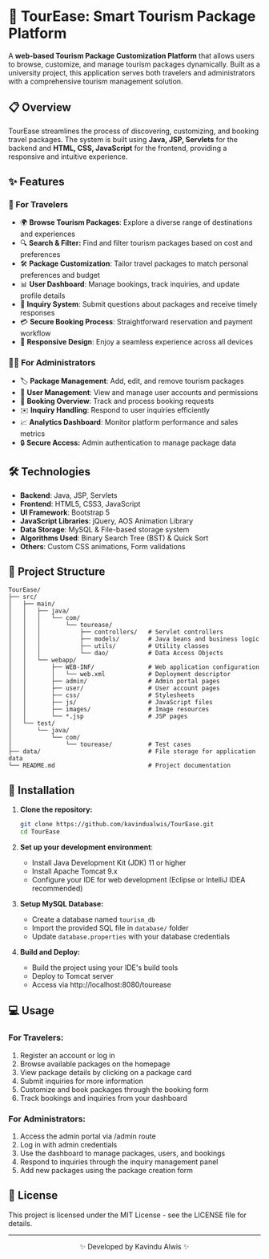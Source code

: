 # 🌴 TourEase: Smart Tourism Package Platform

A **web-based Tourism Package Customization Platform** that allows users to browse, customize, and manage tourism packages dynamically. Built as a university project, this application serves both travelers and administrators with a comprehensive tourism management solution.

## 📋 Overview

TourEase streamlines the process of discovering, customizing, and booking travel packages. The system is built using **Java, JSP, Servlets** for the backend and **HTML, CSS, JavaScript** for the frontend, providing a responsive and intuitive experience.

## ✨ Features

### 🧳 For Travelers

- 🌍 **Browse Tourism Packages**: Explore a diverse range of destinations and experiences
- 🔍 **Search & Filter:** Find and filter tourism packages based on cost and preferences
- 🛠️ **Package Customization**: Tailor travel packages to match personal preferences and budget
- 📊 **User Dashboard**: Manage bookings, track inquiries, and update profile details
- 💬 **Inquiry System**: Submit questions about packages and receive timely responses
- 💳 **Secure Booking Process**: Straightforward reservation and payment workflow
- 📱 **Responsive Design**: Enjoy a seamless experience across all devices

### 👨‍💼 For Administrators

- 🏷️ **Package Management**: Add, edit, and remove tourism packages
- 👥 **User Management**: View and manage user accounts and permissions
- 📝 **Booking Overview**: Track and process booking requests
- ✉️ **Inquiry Handling**: Respond to user inquiries efficiently
- 📈 **Analytics Dashboard**: Monitor platform performance and sales metrics
- 🔒 **Secure Access:** Admin authentication to manage package data

## 🛠️ Technologies

- **Backend**: Java, JSP, Servlets
- **Frontend**: HTML5, CSS3, JavaScript
- **UI Framework**: Bootstrap 5
- **JavaScript Libraries**: jQuery, AOS Animation Library
- **Data Storage**: MySQL & File-based storage system
- **Algorithms Used**: Binary Search Tree (BST) & Quick Sort
- **Others**: Custom CSS animations, Form validations

## 🎯 Project Structure

```
TourEase/
├── src/
│   ├── main/
│   │   ├── java/
│   │   │   └── com/
│   │   │       └── tourease/
│   │   │           ├── controllers/   # Servlet controllers
│   │   │           ├── models/        # Java beans and business logic
│   │   │           ├── utils/         # Utility classes
│   │   │           └── dao/           # Data Access Objects
│   │   └── webapp/
│   │       ├── WEB-INF/               # Web application configuration
│   │       │   └── web.xml            # Deployment descriptor
│   │       ├── admin/                 # Admin portal pages
│   │       ├── user/                  # User account pages
│   │       ├── css/                   # Stylesheets
│   │       ├── js/                    # JavaScript files
│   │       ├── images/                # Image resources
│   │       └── *.jsp                  # JSP pages
│   └── test/
│       └── java/
│           └── com/
│               └── tourease/          # Test cases
├── data/                              # File storage for application data
└── README.md                          # Project documentation
```

## 🚀 Installation

1. **Clone the repository:**

   ```sh
   git clone https://github.com/kavindualwis/TourEase.git
   cd TourEase
   ```

2. **Set up your development environment**:

   - Install Java Development Kit (JDK) 11 or higher
   - Install Apache Tomcat 9.x
   - Configure your IDE for web development (Eclipse or IntelliJ IDEA recommended)

3. **Setup MySQL Database:**

   - Create a database named `tourism_db`
   - Import the provided SQL file in `database/` folder
   - Update `database.properties` with your database credentials

4. **Build and Deploy:**
   - Build the project using your IDE's build tools
   - Deploy to Tomcat server
   - Access via http://localhost:8080/tourease

## 💻 Usage

### For Travelers:

1. Register an account or log in
2. Browse available packages on the homepage
3. View package details by clicking on a package card
4. Submit inquiries for more information
5. Customize and book packages through the booking form
6. Track bookings and inquiries from your dashboard

### For Administrators:

1. Access the admin portal via /admin route
2. Log in with admin credentials
3. Use the dashboard to manage packages, users, and bookings
4. Respond to inquiries through the inquiry management panel
5. Add new packages using the package creation form

## 📄 License

This project is licensed under the MIT License - see the LICENSE file for details.

---
<p align="center">✨ Developed by Kavindu Alwis ✨</p>
